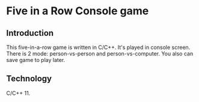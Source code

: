 # Five in a Row Console game

## Introduction

This five-in-a-row game is written in C/C++. It's played in console screen. There is 2 mode: person-vs-person and person-vs-computer. You also can save game to play later.

## Technology

C/C++ 11.
